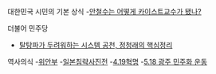 대한민국 시민의 기본  상식 
-[안철수는 어떻게 카이스트교수가 됐나?](http://www.allinkorea.net/sub_read.html?uid=26201) 


더불어 민주당 
- [탈탕파가 두려워하는 시스템 공천, 정청래의 핵심정리](http://yunatalktalk.blogspot.kr/2016/01/blog-post_4.html)

역사의식
-[위안부](http://www.hermuseum.go.kr/)
-[일본침략사진전](http://sf.koreaportal.com/ad_img/event_201411.html)
-[4.19혁명](https://ko.wikipedia.org/wiki/4%C2%B719_%ED%98%81%EB%AA%85)
-[5.18 광주 민주화 운동](https://ko.wikipedia.org/wiki/5%C2%B718_%EA%B4%91%EC%A3%BC_%EB%AF%BC%EC%A3%BC%ED%99%94_%EC%9A%B4%EB%8F%99)
